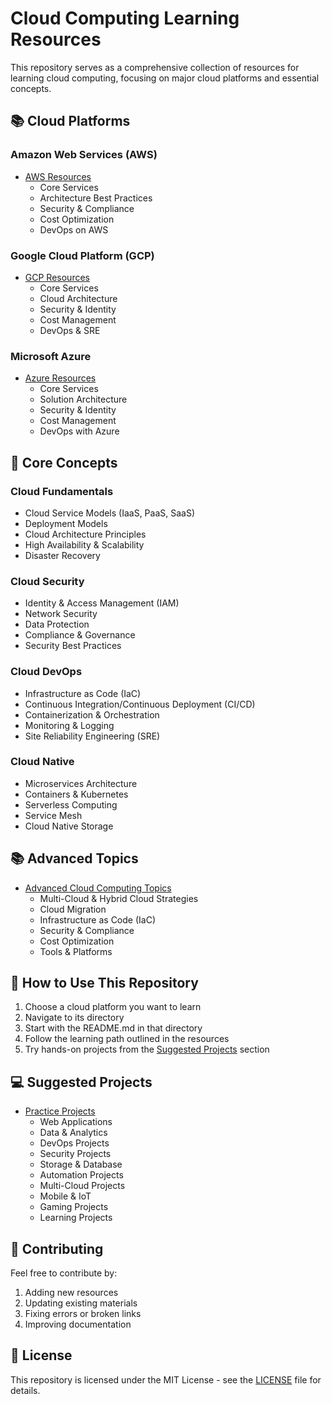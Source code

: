 # Cloud Computing Learning Resources

This repository serves as a comprehensive collection of resources for learning cloud computing, focusing on major cloud platforms and essential concepts.

## 📚 Cloud Platforms

### Amazon Web Services (AWS)
- [AWS Resources](./aws/README.md)
  - Core Services
  - Architecture Best Practices
  - Security & Compliance
  - Cost Optimization
  - DevOps on AWS

### Google Cloud Platform (GCP)
- [GCP Resources](./gcp/README.md)
  - Core Services
  - Cloud Architecture
  - Security & Identity
  - Cost Management
  - DevOps & SRE

### Microsoft Azure
- [Azure Resources](./azure/README.md)
  - Core Services
  - Solution Architecture
  - Security & Identity
  - Cost Management
  - DevOps with Azure

## 🚀 Core Concepts

### Cloud Fundamentals
- Cloud Service Models (IaaS, PaaS, SaaS)
- Deployment Models
- Cloud Architecture Principles
- High Availability & Scalability
- Disaster Recovery

### Cloud Security
- Identity & Access Management (IAM)
- Network Security
- Data Protection
- Compliance & Governance
- Security Best Practices

### Cloud DevOps
- Infrastructure as Code (IaC)
- Continuous Integration/Continuous Deployment (CI/CD)
- Containerization & Orchestration
- Monitoring & Logging
- Site Reliability Engineering (SRE)

### Cloud Native
- Microservices Architecture
- Containers & Kubernetes
- Serverless Computing
- Service Mesh
- Cloud Native Storage

## 📚 Advanced Topics
- [Advanced Cloud Computing Topics](./advanced-topics/README.md)
  - Multi-Cloud & Hybrid Cloud Strategies
  - Cloud Migration
  - Infrastructure as Code (IaC)
  - Security & Compliance
  - Cost Optimization
  - Tools & Platforms

## 🎯 How to Use This Repository

1. Choose a cloud platform you want to learn
2. Navigate to its directory
3. Start with the README.md in that directory
4. Follow the learning path outlined in the resources
5. Try hands-on projects from the [Suggested Projects](./suggested-projects/README.md) section

## 💻 Suggested Projects
- [Practice Projects](./suggested-projects/README.md)
  - Web Applications
  - Data & Analytics
  - DevOps Projects
  - Security Projects
  - Storage & Database
  - Automation Projects
  - Multi-Cloud Projects
  - Mobile & IoT
  - Gaming Projects
  - Learning Projects

## 🤝 Contributing

Feel free to contribute by:
1. Adding new resources
2. Updating existing materials
3. Fixing errors or broken links
4. Improving documentation

## 📝 License

This repository is licensed under the MIT License - see the [LICENSE](LICENSE) file for details.
